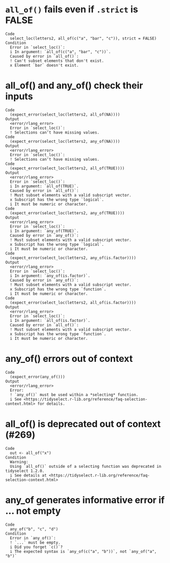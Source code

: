 # `all_of()` fails even if `.strict` is FALSE

    Code
      select_loc(letters2, all_of(c("a", "bar", "c")), strict = FALSE)
    Condition
      Error in `select_loc()`:
      i In argument: `all_of(c("a", "bar", "c"))`.
      Caused by error in `all_of()`:
      ! Can't subset elements that don't exist.
      x Element `bar` doesn't exist.

# all_of() and any_of() check their inputs

    Code
      (expect_error(select_loc(letters2, all_of(NA))))
    Output
      <error/rlang_error>
      Error in `select_loc()`:
      ! Selections can't have missing values.
    Code
      (expect_error(select_loc(letters2, any_of(NA))))
    Output
      <error/rlang_error>
      Error in `select_loc()`:
      ! Selections can't have missing values.
    Code
      (expect_error(select_loc(letters2, all_of(TRUE))))
    Output
      <error/rlang_error>
      Error in `select_loc()`:
      i In argument: `all_of(TRUE)`.
      Caused by error in `all_of()`:
      ! Must subset elements with a valid subscript vector.
      x Subscript has the wrong type `logical`.
      i It must be numeric or character.
    Code
      (expect_error(select_loc(letters2, any_of(TRUE))))
    Output
      <error/rlang_error>
      Error in `select_loc()`:
      i In argument: `any_of(TRUE)`.
      Caused by error in `any_of()`:
      ! Must subset elements with a valid subscript vector.
      x Subscript has the wrong type `logical`.
      i It must be numeric or character.
    Code
      (expect_error(select_loc(letters2, any_of(is.factor))))
    Output
      <error/rlang_error>
      Error in `select_loc()`:
      i In argument: `any_of(is.factor)`.
      Caused by error in `any_of()`:
      ! Must subset elements with a valid subscript vector.
      x Subscript has the wrong type `function`.
      i It must be numeric or character.
    Code
      (expect_error(select_loc(letters2, all_of(is.factor))))
    Output
      <error/rlang_error>
      Error in `select_loc()`:
      i In argument: `all_of(is.factor)`.
      Caused by error in `all_of()`:
      ! Must subset elements with a valid subscript vector.
      x Subscript has the wrong type `function`.
      i It must be numeric or character.

# any_of() errors out of context

    Code
      (expect_error(any_of()))
    Output
      <error/rlang_error>
      Error:
      ! `any_of()` must be used within a *selecting* function.
      i See <https://tidyselect.r-lib.org/reference/faq-selection-context.html> for details.

# all_of() is deprecated out of context (#269)

    Code
      out <- all_of("x")
    Condition
      Warning:
      Using `all_of()` outside of a selecting function was deprecated in tidyselect 1.2.0.
      i See details at <https://tidyselect.r-lib.org/reference/faq-selection-context.html>

# any_of generates informative error if ... not empty

    Code
      any_of("b", "c", "d")
    Condition
      Error in `any_of()`:
      ! `...` must be empty.
      i Did you forget `c()`?
      i The expected syntax is `any_of(c("a", "b"))`, not `any_of("a", "b")`

